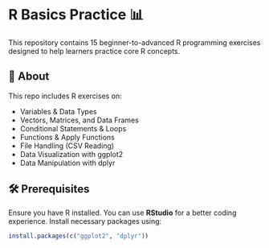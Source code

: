 # R Basics Practice 📊

This repository contains 15 beginner-to-advanced R programming exercises designed to help learners practice core R concepts.

## 📌 About  
This repo includes R exercises on:
- Variables & Data Types  
- Vectors, Matrices, and Data Frames  
- Conditional Statements & Loops  
- Functions & Apply Functions  
- File Handling (CSV Reading)  
- Data Visualization with ggplot2  
- Data Manipulation with dplyr  

## 🛠 Prerequisites  
Ensure you have R installed. You can use **RStudio** for a better coding experience. Install necessary packages using:  

```r
install.packages(c("ggplot2", "dplyr"))

